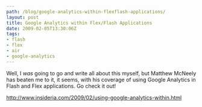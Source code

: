 ```yaml
---
path: /blog/google-analytics-within-flexflash-applications/
layout: post
title: Google Analytics within Flex/Flash Applications
date: 2009-02-05T13:30:06Z
tags:
- flash
- flex
- air
- google-analytics
---
```


Well, I <em>was</em> going to go and write all about this myself, but Matthew McNeely has beaten me to it, it seems, with his coverage of using Google Analytics in Flash and Flex applications. Go check it out!

<a href="http://www.insideria.com/2009/02/using-google-analytics-within.html" target="_blank">http://www.insideria.com/2009/02/using-google-analytics-within.html</a>
